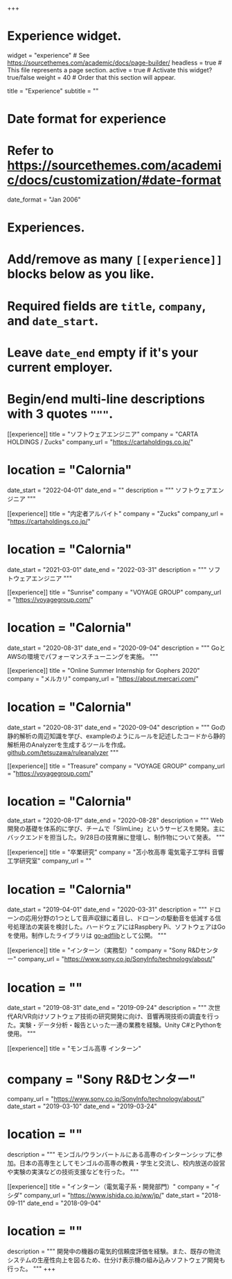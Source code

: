+++
# Experience widget.
widget = "experience"  # See https://sourcethemes.com/academic/docs/page-builder/
headless = true  # This file represents a page section.
active = true  # Activate this widget? true/false
weight = 40  # Order that this section will appear.

title = "Experience"
subtitle = ""

# Date format for experience
#   Refer to https://sourcethemes.com/academic/docs/customization/#date-format
date_format = "Jan 2006"

# Experiences.
#   Add/remove as many `[[experience]]` blocks below as you like.
#   Required fields are `title`, `company`, and `date_start`.
#   Leave `date_end` empty if it's your current employer.
#   Begin/end multi-line descriptions with 3 quotes `"""`.

[[experience]]
  title = "ソフトウェアエンジニア"
  company = "CARTA HOLDINGS / Zucks"
  company_url = "https://cartaholdings.co.jp/"
  # location = "Calornia"
  date_start = "2022-04-01"
  date_end = ""
  description = """
  ソフトウェアエンジニア
  """

[[experience]]
  title = "内定者アルバイト"
  company = "Zucks"
  company_url = "https://cartaholdings.co.jp/"
  # location = "Calornia"
  date_start = "2021-03-01"
  date_end = "2022-03-31"
  description = """
  ソフトウェアエンジニア
  """

[[experience]]
  title = "Sunrise"
  company = "VOYAGE GROUP"
  company_url = "https://voyagegroup.com/"
  # location = "Calornia"
  date_start = "2020-08-31"
  date_end = "2020-09-04"
  description = """
  GoとAWSの環境でパフォーマンスチューニングを実施。
  """

[[experience]]
  title = "Online Summer Internship for Gophers 2020"
  company = "メルカリ"
  company_url = "https://about.mercari.com/"
  # location = "Calornia"
  date_start = "2020-08-31"
  date_end = "2020-09-04"
  description = """
  Goの静的解析の周辺知識を学び、exampleのようにルールを記述したコードから静的解析用のAnalyzerを生成するツールを作成。[github.com/tetsuzawa/ruleanalyzer](https://github.com/tetsuzawa/ruleanalyzer)
  """

[[experience]]
  title = "Treasure"
  company = "VOYAGE GROUP"
  company_url = "https://voyagegroup.com/"
  # location = "Calornia"
  date_start = "2020-08-17"
  date_end = "2020-08-28"
  description = """
  Web開発の基礎を体系的に学び、チームで「SlimLine」というサービスを開発。主にバックエンドを担当した。9/28日の技育展に登壇し、制作物について発表。
  """

[[experience]]
  title = "卒業研究"
  company = "苫小牧高専 電気電子工学科 音響工学研究室"
  company_url = ""
  # location = "Calornia"
  date_start = "2019-04-01"
  date_end = "2020-03-31"
  description = """
  ドローンの応用分野の1つとして音声収録に着目し、ドローンの駆動音を低減する信号処理法の実装を検討した。ハードウェアにはRaspbery Pi、ソフトウェアはGoを使用。制作したライブラリは <a href="https://github.com/tetsuzawa/go-adflib\">go-adflib</a>として公開。
  """

[[experience]]
  title = "インターン（実務型）"
  company = "Sony R&Dセンター"
  company_url = "https://www.sony.co.jp/SonyInfo/technology/about/"
  # location = ""
  date_start = "2019-08-31"
  date_end = "2019-09-24"
  description = """
  次世代AR/VR向けソフトウェア技術の研究開発に向け、音響再現技術の調査を行った。実験・データ分析・報告といった一連の業務を経験。Unity C#とPythonを使用。
  """

[[experience]]
  title = "モンゴル高専 インターン"
  # company = "Sony R&Dセンター"
  company_url = "https://www.sony.co.jp/SonyInfo/technology/about/"
  date_start = "2019-03-10"
  date_end = "2019-03-24"
  # location = ""
  description = """
  モンゴル/ウランバートルにある高専のインターンシップに参加。日本の高専生としてモンゴルの高専の教員・学生と交流し、校内放送の設営や実験の実演などの技術支援などを行った。
  """

[[experience]]
  title = "インターン（電気電子系・開発部門）"
  company = "イシダ"
  company_url = "https://www.ishida.co.jp/ww/jp/"
  date_start = "2018-09-11"
  date_end = "2018-09-04"
  # location = ""
  description = """
  開発中の機器の電気的信頼度評価を経験。また、既存の物流システムの生産性向上を図るため、仕分け表示機の組み込みソフトウェア開発も行った。
  """
+++
